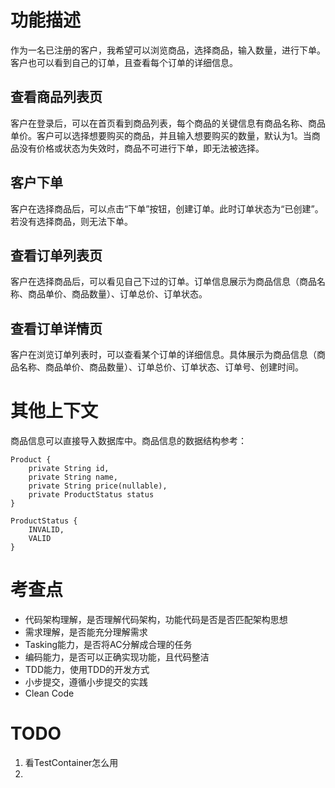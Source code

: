 # 功能描述
作为一名已注册的客户，我希望可以浏览商品，选择商品，输入数量，进行下单。
客户也可以看到自己的订单，且查看每个订单的详细信息。
## 查看商品列表页
客户在登录后，可以在首页看到商品列表，每个商品的关键信息有商品名称、商品单价。客户可以选择想要购买的商品，并且输入想要购买的数量，默认为1。当商品没有价格或状态为失效时，商品不可进行下单，即无法被选择。
## 客户下单
客户在选择商品后，可以点击“下单”按钮，创建订单。此时订单状态为“已创建”。若没有选择商品，则无法下单。
## 查看订单列表页
客户在选择商品后，可以看见自己下过的订单。订单信息展示为商品信息（商品名称、商品单价、商品数量）、订单总价、订单状态。
## 查看订单详情页
客户在浏览订单列表时，可以查看某个订单的详细信息。具体展示为商品信息（商品名称、商品单价、商品数量）、订单总价、订单状态、订单号、创建时间。



# 其他上下文
商品信息可以直接导入数据库中。商品信息的数据结构参考：
``` 
Product {
    private String id,
    private String name,
    private String price(nullable),
    private ProductStatus status
}

ProductStatus {
    INVALID,
    VALID
}
```

# 考查点
- 代码架构理解，是否理解代码架构，功能代码是否是否匹配架构思想
- 需求理解，是否能充分理解需求
- Tasking能力，是否将AC分解成合理的任务
- 编码能力，是否可以正确实现功能，且代码整洁
- TDD能力，使用TDD的开发方式
- 小步提交，遵循小步提交的实践
- Clean Code


# TODO
1. 看TestContainer怎么用
2. 